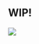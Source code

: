 ## WIP! 
<img src="http://estruyf-github.azurewebsites.net/api/VisitorHit?user=Avrillace&repo=Avrillace&countColorcountColor&countColor=%90c1ee"/>
<!--
**Avrillace/Avrillace** is a ✨ _special_ ✨ repository because its `README.md` (this file) appears on your GitHub profile.
<img src="https://[simpleshark.neocities.org/Pictures/Miscellaneous/0-text.jpg](https://www.google.com/url?sa=i&url=https%3A%2F%2Ftenor.com%2Fsearch%2Fanimated-blue-background-gifs&psig=AOvVaw0nl9vSRQX33DWnzGSA50TN&ust=1736978535015000&source=images&cd=vfe&opi=89978449&ved=0CBMQjRxqFwoTCKDA6reb9ooDFQAAAAAdAAAAABAJ)" width="700" height="auto" alt="fish!">
Here are some ideas to get you started:

- 🔭 I’m currently working on ...
- 🌱 I’m currently learning ...
- 👯 I’m looking to collaborate on ...
- 🤔 I’m looking for help with ...
- 💬 Ask me about ...
- 📫 How to reach me: ...
- 😄 Pronouns: ...
- ⚡ Fun fact: ...
-->
